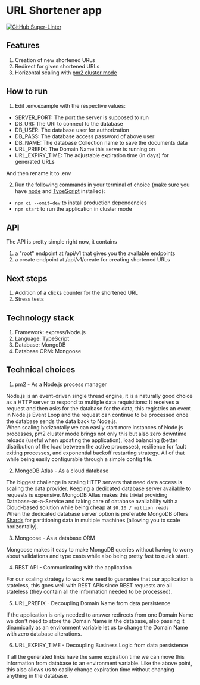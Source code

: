 # URL Shortener app

[![GitHub Super-Linter](https://github.com/RafaelMedeirosGomes/url-shortener/workflows/Lint%20Code%20Base/badge.svg)](https://github.com/marketplace/actions/super-linter)

## Features

1. Creation of new shortened URLs
2. Redirect for given shortened URLs
3. Horizontal scaling with [pm2 cluster mode](https://pm2.keymetrics.io/docs/usage/cluster-mode/)

## How to run

1. Edit .env.example with the respective values:

- SERVER_PORT: The port the server is supposed to run
- DB_URI: The URI to connect to the database
- DB_USER: The database user for authorization
- DB_PASS: The database access password of above user
- DB_NAME: The database Collection name to save the documents data
- URL_PREFIX: The Domain Name this server is running on
- URL_EXPIRY_TIME: The adjustable expiration time (in days) for generated URLs

And then rename it to .env

2. Run the following commands in your terminal of choice (make sure you have [node](https://nodejs.org/en/download/) and [TypeScript](https://www.typescriptlang.org/download) installed):

- `npm ci --omit=dev` to install production dependencies
- `npm start` to run the application in cluster mode

## API

The API is pretty simple right now, it contains

1. a "root" endpoint at /api/v1 that gives you the available endpoints
2. a create endpoint at /api/v1/create for creating shortened URLs

## Next steps

1. Addition of a clicks counter for the shortened URL
2. Stress tests

## Technology stack

1. Framework: express/Node.js
2. Language: TypeScript
3. Database: MongoDB
4. Database ORM: Mongoose

## Technical choices

1. pm2 - As a Node.js process manager

Node.js is an event-driven single thread engine, it is a naturally good choice
as a HTTP server to respond to multiple data requisitions: It receives a
request and then asks for the database for the data, this registries an event
in Node.js Event Loop and the request can continue to be processed once the
database sends the data back to Node.js. <br>
When scaling horizontally we can easily start more instances of Node.js
processes, pm2 cluster mode brings not only this but also zero downtime reloads
(useful when updating the application), load balancing (better distribution of
the load between the active processes), resilience for fault exiting processes,
and exponential backoff restarting strategy. All of that while being easily
configurable through a simple config file.

2. MongoDB Atlas - As a cloud database

The biggest challenge in scaling HTTP servers that need data access is scaling
the data provider. Keeping a dedicated database server available to requests is
expensive. MongoDB Atlas makes this trivial providing Database-as-a-Service and
taking care of database availability with a Cloud-based solution while being
cheap at `$0.10 / million reads` <br>
When the dedicated database server option is preferable MongoDB offers
[Shards](https://www.mongodb.com/basics/sharding) for partitioning data in
multiple machines (allowing you to scale horizontally).

3. Mongoose - As a database ORM

Mongoose makes it easy to make MongoDB queries without having to worry about
validations and type casts while also being pretty fast to quick start.

4. REST API - Communicating with the application

For our scaling strategy to work we need to guarantee that our application is
stateless, this goes well with REST APIs since REST requests are all stateless
(they contain all the information needed to be processed).

5. URL_PREFIX - Decoupling Domain Name from data persistence

If the application is only needed to answer redirects from one Domain Name we
don't need to store the Domain Name in the database, also passing it dinamically
as an environment variable let us to change the Domain Name with zero database
alterations.

6. URL_EXPIRY_TIME - Decoupling Business Logic from data persistence

If all the generated links have the same expiration time we can move this
information from database to an environment variable. Like the above point,
this also allows us to easily change expiration time without changing anything
in the database.
